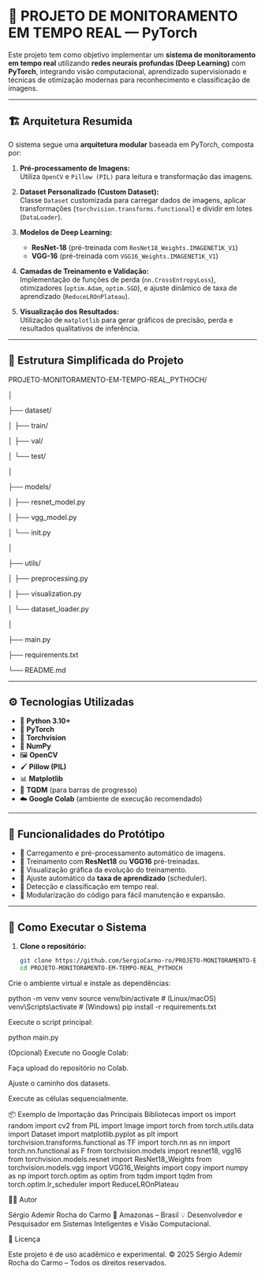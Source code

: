 # 🧠 PROJETO DE MONITORAMENTO EM TEMPO REAL — PyTorch

Este projeto tem como objetivo implementar um **sistema de monitoramento em tempo real** utilizando **redes neurais profundas (Deep Learning)** com **PyTorch**, integrando visão computacional, aprendizado supervisionado e técnicas de otimização modernas para reconhecimento e classificação de imagens.

---

## 🏗️ Arquitetura Resumida

O sistema segue uma **arquitetura modular** baseada em PyTorch, composta por:

1. **Pré-processamento de Imagens:**  
   Utiliza `OpenCV` e `Pillow (PIL)` para leitura e transformação das imagens.

2. **Dataset Personalizado (Custom Dataset):**  
   Classe `Dataset` customizada para carregar dados de imagens, aplicar transformações (`torchvision.transforms.functional`) e dividir em lotes (`DataLoader`).

3. **Modelos de Deep Learning:**  
   - **ResNet-18** (pré-treinada com `ResNet18_Weights.IMAGENET1K_V1`)  
   - **VGG-16** (pré-treinada com `VGG16_Weights.IMAGENET1K_V1`)

4. **Camadas de Treinamento e Validação:**  
   Implementação de funções de perda (`nn.CrossEntropyLoss`), otimizadores (`optim.Adam`, `optim.SGD`), e ajuste dinâmico de taxa de aprendizado (`ReduceLROnPlateau`).

5. **Visualização dos Resultados:**  
   Utilização de `matplotlib` para gerar gráficos de precisão, perda e resultados qualitativos de inferência.

---

## 🧩 Estrutura Simplificada do Projeto

PROJETO-MONITORAMENTO-EM-TEMPO-REAL_PYTHOCH/

│

├── dataset/

│ ├── train/

│ ├── val/

│ └── test/

│

├── models/

│ ├── resnet_model.py

│ ├── vgg_model.py

│ └── init.py

│

├── utils/

│ ├── preprocessing.py

│ ├── visualization.py

│ └── dataset_loader.py

│

├── main.py

├── requirements.txt

└── README.md


---

## ⚙️ Tecnologias Utilizadas

- 🐍 **Python 3.10+**
- 🧠 **PyTorch**
- 🧩 **Torchvision**
- 🧮 **NumPy**
- 🖼️ **OpenCV**
- 🖌️ **Pillow (PIL)**
- 📊 **Matplotlib**
- 🔁 **TQDM** (para barras de progresso)
- ☁️ **Google Colab** (ambiente de execução recomendado)

---

## 🚀 Funcionalidades do Protótipo

- 🔹 Carregamento e pré-processamento automático de imagens.  
- 🔹 Treinamento com **ResNet18** ou **VGG16** pré-treinadas.  
- 🔹 Visualização gráfica da evolução do treinamento.  
- 🔹 Ajuste automático da **taxa de aprendizado** (scheduler).  
- 🔹 Detecção e classificação em tempo real.  
- 🔹 Modularização do código para fácil manutenção e expansão.  

---

## 🧠 Como Executar o Sistema

1. **Clone o repositório:**
   ```bash
   git clone https://github.com/SergioCarmo-ro/PROJETO-MONITORAMENTO-EM-TEMPO-REAL_PYTHOCH.git
   cd PROJETO-MONITORAMENTO-EM-TEMPO-REAL_PYTHOCH


Crie o ambiente virtual e instale as dependências:

python -m venv venv
source venv/bin/activate     # (Linux/macOS)
venv\Scripts\activate        # (Windows)
pip install -r requirements.txt


Execute o script principal:

python main.py


(Opcional) Execute no Google Colab:

Faça upload do repositório no Colab.

Ajuste o caminho dos datasets.

Execute as células sequencialmente.

📦 Exemplo de Importação das Principais Bibliotecas
import os
import random
import cv2
from PIL import Image
import torch
from torch.utils.data import Dataset
import matplotlib.pyplot as plt
import torchvision.transforms.functional as TF
import torch.nn as nn
import torch.nn.functional as F
from torchvision.models import resnet18, vgg16
from torchvision.models.resnet import ResNet18_Weights
from torchvision.models.vgg import VGG16_Weights
import copy
import numpy as np
import torch.optim as optim
from tqdm import tqdm
from torch.optim.lr_scheduler import ReduceLROnPlateau

👨‍💻 Autor

Sérgio Ademir Rocha do Carmo
📍 Amazonas – Brasil
💡 Desenvolvedor e Pesquisador em Sistemas Inteligentes e Visão Computacional.

🧾 Licença

Este projeto é de uso acadêmico e experimental.
© 2025 Sérgio Ademir Rocha do Carmo – Todos os direitos reservados.

